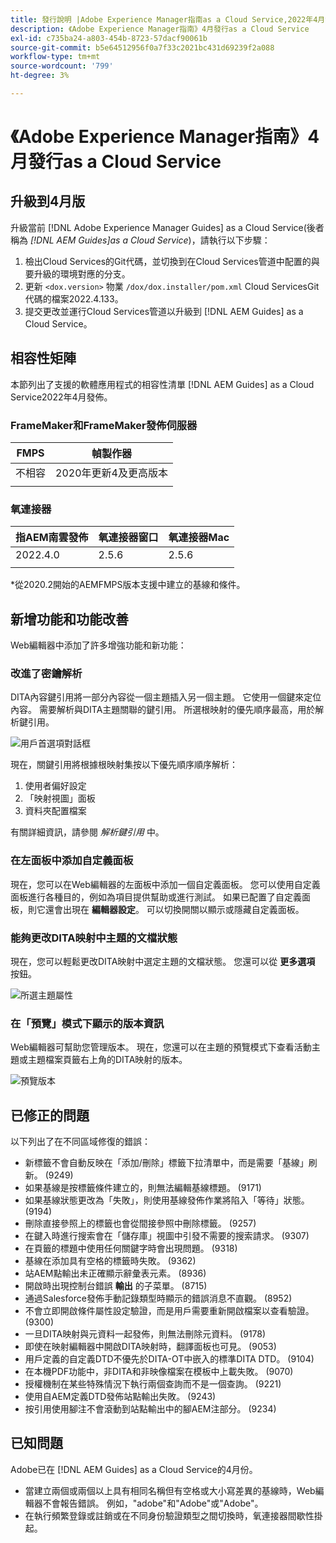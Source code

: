 ```yaml
---
title: 發行說明 |Adobe Experience Manager指南as a Cloud Service,2022年4月發佈
description: 《Adobe Experience Manager指南》4月發行as a Cloud Service
exl-id: c735ba24-a803-454b-8723-57dacf90061b
source-git-commit: b5e64512956f0a7f33c2021bc431d69239f2a088
workflow-type: tm+mt
source-wordcount: '799'
ht-degree: 3%

---
```


# 《Adobe Experience Manager指南》4月發行as a Cloud Service

## 升級到4月版

升級當前 [!DNL Adobe Experience Manager Guides] as a Cloud Service(後者稱為 *[!DNL AEM Guides]as a Cloud Service*)，請執行以下步驟：
1. 檢出Cloud Services的Git代碼，並切換到在Cloud Services管道中配置的與要升級的環境對應的分支。
2. 更新 `<dox.version>` 物業 `/dox/dox.installer/pom.xml` Cloud ServicesGit代碼的檔案2022.4.133。
3. 提交更改並運行Cloud Services管道以升級到 [!DNL AEM Guides] as a Cloud Service。

## 相容性矩陣

本節列出了支援的軟體應用程式的相容性清單 [!DNL AEM Guides] as a Cloud Service2022年4月發佈。

### FrameMaker和FrameMaker發佈伺服器

| FMPS | 幀製作器 |
| --- | --- |
| 不相容 | 2020年更新4及更高版本 |
|  |  |


### 氧連接器

| 指AEM南雲發佈 | 氧連接器窗口 | 氧連接器Mac |
| --- | --- | --- |
| 2022.4.0 | 2.5.6 | 2.5.6 |
|  |  |  |

*從2020.2開始的AEMFMPS版本支援中建立的基線和條件。

## 新增功能和功能改善

Web編輯器中添加了許多增強功能和新功能：

### 改進了密鑰解析

DITA內容鍵引用將一部分內容從一個主題插入另一個主題。 它使用一個鍵來定位內容。 需要解析與DITA主題關聯的鍵引用。 所選根映射的優先順序最高，用於解析鍵引用。

![用戶首選項對話框](assets/user-preferences.png)

現在，關鍵引用將根據根映射集按以下優先順序順序解析：

1. 使用者偏好設定
2. 「映射視圖」面板
3. 資料夾配置檔案

有關詳細資訊，請參閱 *解析鍵引用* 中。

### 在左面板中添加自定義面板

現在，您可以在Web編輯器的左面板中添加一個自定義面板。 您可以使用自定義面板進行各種目的，例如為項目提供幫助或進行測試。 如果已配置了自定義面板，則它還會出現在 **編輯器設定**。 可以切換開關以顯示或隱藏自定義面板。

### 能夠更改DITA映射中主題的文檔狀態

現在，您可以輕鬆更改DITA映射中選定主題的文檔狀態。 您還可以從 **更多選項** 按鈕。

![所選主題屬性](assets/map-view-properties.png)

### 在「預覽」模式下顯示的版本資訊

Web編輯器可幫助您管理版本。 現在，您還可以在主題的預覽模式下查看活動主題或主題檔案頁籤右上角的DITA映射的版本。

![預覽版本](assets/preview-version.png)

## 已修正的問題

以下列出了在不同區域修復的錯誤：

* 新標籤不會自動反映在「添加/刪除」標籤下拉清單中，而是需要「基線」刷新。 (9249)
* 如果基線是按標籤條件建立的，則無法編輯基線標題。 (9171)
* 如果基線狀態更改為「失敗」，則使用基線發佈作業將陷入「等待」狀態。 (9194)
* 刪除直接參照上的標籤也會從間接參照中刪除標籤。 (9257)
* 在鍵入時進行搜索會在「儲存庫」視圖中引發不需要的搜索請求。 (9307)
* 在頁籤的標題中使用任何關鍵字時會出現問題。 (9318)
* 基線在添加具有空格的標籤時失敗。 (9362)
* 站AEM點輸出未正確顯示辭彙表元素。 (8936)
* 開啟時出現控制台錯誤 **輸出** 的子菜單。 (8715)
* 通過Salesforce發佈手動記錄類型時顯示的錯誤消息不直觀。 (8952)
* 不會立即開啟條件屬性設定驗證，而是用戶需要重新開啟檔案以查看驗證。 (9300)
* 一旦DITA映射與元資料一起發佈，則無法刪除元資料。  (9178)
* 即使在映射編輯器中開啟DITA映射時，翻譯面板也可見。 (9053)
* 用戶定義的自定義DTD不優先於DITA-OT中嵌入的標準DITA DTD。 (9104)
* 在本機PDF功能中，非DITA和非映像檔案在模板中上載失敗。 (9070)
* 授權機制在某些特殊情況下執行兩個查詢而不是一個查詢。 (9221)
* 使用自AEM定義DTD發佈站點輸出失敗。 (9243)
* 按引用使用腳注不會滾動到站點輸出中的腳AEM注部分。 (9234)

## 已知問題

Adobe已在 [!DNL AEM Guides] as a Cloud Service的4月份。

* 當建立兩個或兩個以上具有相同名稱但有空格或大小寫差異的基線時，Web編輯器不會報告錯誤。 例如，&quot;adobe&quot;和&quot;Adobe&quot;或&quot;Adobe&quot;。
* 在執行頻繁登錄或註銷或在不同身份驗證類型之間切換時，氧連接器間歇性掛起。
